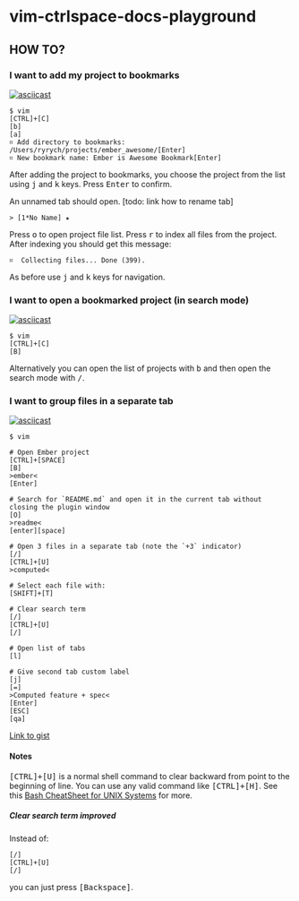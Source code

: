 # vim-ctrlspace-docs-playground

## HOW TO?

### I want to add my project to bookmarks

[![asciicast](https://asciinema.org/a/29529.png)](https://asciinema.org/a/29529)

```shell
$ vim
[CTRL]+[C]
[b]
[a]
⌗ Add directory to bookmarks: /Users/ryrych/projects/ember_awesome/[Enter]
⌗ New bookmark name: Ember is Awesome Bookmark[Enter]
```

After adding the project to bookmarks, you choose the project from the list
using <kbd>j</kbd> and <kbd>k</kbd> keys. Press <kbd>Enter</kbd> to confirm.

An unnamed tab should open. [todo: link how to rename tab]

```
> [1*No Name] ★
```

Press <kbd>o</kbd> to open project file list. Press <kbd>r</kbd> to index all files from the
project. After indexing you should get this message:

```
⌗  Collecting files... Done (399).
```

As before use <kbd>j</kbd> and <kbd>k</kbd> keys for navigation.

### I want to open a bookmarked project (in search mode)

[![asciicast](https://asciinema.org/a/30055.png)](https://asciinema.org/a/30055)

```shell
$ vim
[CTRL]+[C]
[B]
```

Alternatively you can open the list of projects with <kbd>b</kbd> and then
open the search mode with <kbd>/</kbd>.

### I want to group files in a separate tab

[![asciicast](https://asciinema.org/a/30059.png)](https://asciinema.org/a/30059)

```shell
$ vim

# Open Ember project
[CTRL]+[SPACE]
[B]
>ember<
[Enter]

# Search for `README.md` and open it in the current tab without closing the plugin window
[O]
>readme<
[enter][space]

# Open 3 files in a separate tab (note the `+3` indicator)
[/]
[CTRL]+[U]
>computed<

# Select each file with:
[SHIFT]+[T]

# Clear search term
[/]
[CTRL]+[U]
[/]

# Open list of tabs
[l]

# Give second tab custom label
[j]
[=]
>Computed feature + spec<
[Enter]
[ESC]
[qa]
```

[Link to gist](https://gist.github.com/ryrych/e95ba23a5f71c93cfda4)

#### Notes

<kbd>[CTRL]+[U]</kbd> is a normal shell command to clear backward from point to
the beginning of line. You can use any valid command like <kbd>[CTRL]+[H]</kbd>.
See this [Bash CheatSheet for UNIX Systems](https://gist.github.com/LeCoupa/122b12050f5fb267e75f) for more.

##### Clear search term improved

Instead of:

```shell
[/]
[CTRL]+[U]
[/]
```

you can just press <kbd>[Backspace]</kbd>.
